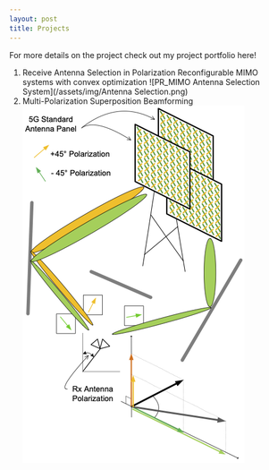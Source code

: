 ```yaml
---
layout: post
title: Projects
---
```

For more details on the project check out my project portfolio here! 

1. Receive Antenna Selection in Polarization Reconfigurable MIMO systems with convex optimization
   ![PR_MIMO Antenna Selection System](/assets/img/Antenna Selection.png)
2. Multi-Polarization Superposition Beamforming
   ![MPS System Model](/assets/img/MPS_sysModel.png)
